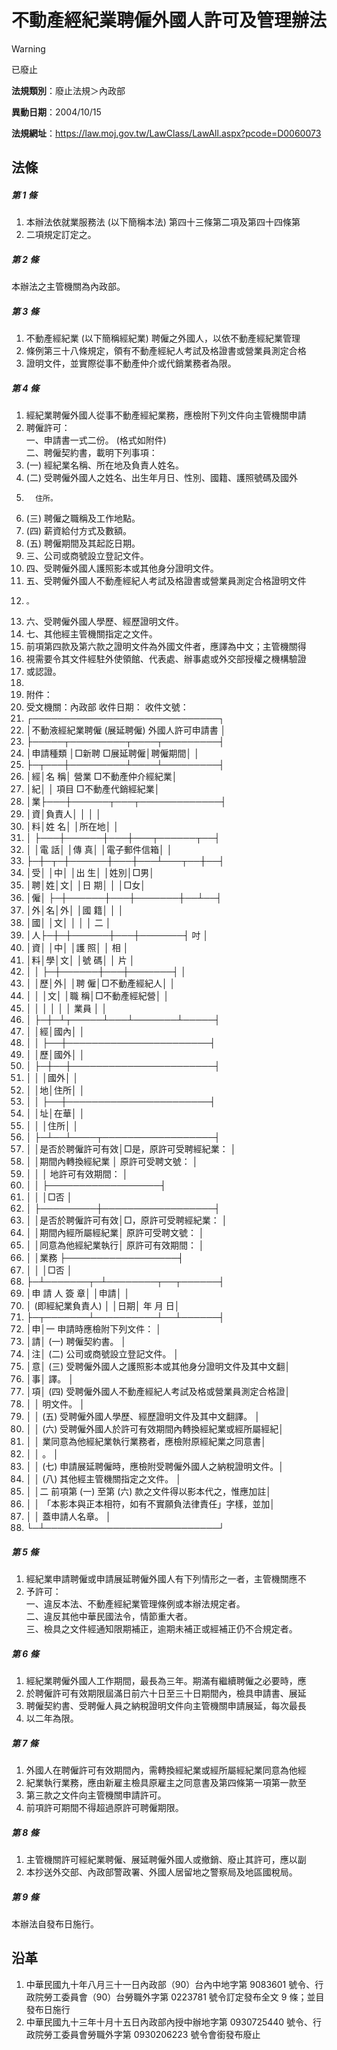 # 不動產經紀業聘僱外國人許可及管理辦法
> [!WARNING]
> 已廢止

**法規類別**：廢止法規＞內政部

**異動日期**：2004/10/15  

**法規網址**：https://law.moj.gov.tw/LawClass/LawAll.aspx?pcode=D0060073



## 法條
##### 第 1 條
1. 本辦法依就業服務法 (以下簡稱本法) 第四十三條第二項及第四十四條第
1. 二項規定訂定之。

##### 第 2 條
本辦法之主管機關為內政部。

##### 第 3 條
1. 不動產經紀業 (以下簡稱經紀業) 聘僱之外國人，以依不動產經紀業管理
1. 條例第三十八條規定，領有不動產經紀人考試及格證書或營業員測定合格
1. 證明文件，並實際從事不動產仲介或代銷業務者為限。

##### 第 4 條
1. 經紀業聘僱外國人從事不動產經紀業務，應檢附下列文件向主管機關申請
1. 聘僱許可：  
一、申請書一式二份。 (格式如附件)  
二、聘僱契約書，載明下列事項：
1.  (一) 經紀業名稱、所在地及負責人姓名。
1.  (二) 受聘僱外國人之姓名、出生年月日、性別、國籍、護照號碼及國外
1.       住所。
1.  (三) 聘僱之職稱及工作地點。
1.  (四) 薪資給付方式及數額。
1.  (五) 聘僱期間及其起訖日期。
1. 三、公司或商號設立登記文件。
1. 四、受聘僱外國人護照影本或其他身分證明文件。
1. 五、受聘僱外國人不動產經紀人考試及格證書或營業員測定合格證明文件
1.     。
1. 六、受聘僱外國人學歷、經歷證明文件。
1. 七、其他經主管機關指定之文件。
1. 前項第四款及第六款之證明文件為外國文件者，應譯為中文；主管機關得
1. 視需要令其文件經駐外使領館、代表處、辦事處或外交部授權之機構驗證
1. 或認證。
1. 
1. 附件：
1. 受文機關：內政部  收件日期：  收件文號：
1. ┌──────────────────────────────┐
1. │不動液經紀業聘僱 (展延聘僱) 外國人許可申請書                │
1. ├─────┬─────────┬────┬─────────┤
1. │申請種類  │□新聘  □展延聘僱│聘僱期間│                  │
1. ├─┬───┼─────────┴────┴─────────┤
1. │經│名  稱│                        營業  □不動產仲介經紀業│
1. │紀│      │                        項目  □不動產代銷經紀業│
1. │業├───┼──────┬───┬─────────────┤
1. │資│負責人│            │      │                          │
1. │料│姓  名│            │所在地│                          │
1. │  ├───┼──────┼───┼───┬──────┬──┤
1. │  │電  話│            │傳  真│      │電子郵件信箱│    │
1. ├─┼─┬─┼──────┼───┼───┴───┬──┼──┤
1. │受│  │中│            │出  生│              │姓別│□男│
1. │聘│姓│文│            │日  期│              │    │□女│
1. │僱│  ├─┼──────┼───┼───────┼──┴──┤
1. │外│名│外│            │國  籍│              │          │
1. │國│  │文│            │      │              │      二  │
1. │人├─┼─┼──────┼───┼───────┤      吋  │
1. │資│  │中│            │護  照│              │      相  │
1. │料│學│文│            │號  碼│              │      片  │
1. │  │  ├─┼──────┼───┼───────┤          │
1. │  │歷│外│            │聘  僱│□不動產經紀人│          │
1. │  │  │文│            │職  稱│□不動產經紀營│          │
1. │  │  │  │            │      │  業員        │          │
1. │  ├─┼─┴┬─────┴───┴───────┴─────┤
1. │  │經│國內│                                              │
1. │  │  ├──┼───────────────────────┤
1. │  │歷│國外│                                              │
1. │  ├─┼──┼───────────────────────┤
1. │  │  │國外│                                              │
1. │  │地│住所│                                              │
1. │  │  ├──┼───────────────────────┤
1. │  │址│在華│                                              │
1. │  │  │住所│                                              │
1. │  ├─┴──┴────┬──────────────────┤
1. │  │是否於聘僱許可有效│□是，原許可受聘經紀業：            │
1. │  │期間內轉換經紀業  │      原許可受聘文號：              │
1. │  │                  │      地許可有效期間：              │
1. │  │                  ├──────────────────┤
1. │  │                  │□否                                │
1. │  ├─────────┼──────────────────┤
1. │  │是否於聘僱許可有效│□，原許可受聘經紀業：              │
1. │  │期間內經所屬經紀業│    原許可受聘文號：                │
1. │  │同意為他經紀業執行│    原許可有效期間：                │
1. │  │業務              ├──────────────────┤
1. │  │                  │□否                                │
1. ├─┴───────┬─┴────────┬──┬──────┤
1. │申  請  人  簽  章│                    │申請│            │
1. │ (即經紀業負責人) │                    │日期│  年  月  日│
1. ├─┬───────┴──────────┴──┴──────┤
1. │申│一  申請時應檢附下列文件：                              │
1. │請│ (一) 聘僱契約書。                                      │
1. │注│ (二) 公司或商號設立登記文件。                          │
1. │意│ (三) 受聘僱外國人之護照影本或其他身分證明文件及其中文翻│
1. │事│      譯。                                              │
1. │項│ (四) 受聘僱外國人不動產經紀人考試及格或營業員測定合格證│
1. │  │      明文件。                                          │
1. │  │ (五) 受聘僱外國人學歷、經歷證明文件及其中文翻譯。      │
1. │  │ (六) 受聘僱外國人於許可有效期間內轉換經紀業或經所屬經紀│
1. │  │      業同意為他經紀業執行業務者，應檢附原經紀業之同意書│
1. │  │      。                                                │
1. │  │ (七) 申請展延聘僱時，應檢附受聘僱外國人之納稅證明文件。│
1. │  │ (八) 其他經主管機關指定之文件。                        │
1. │  │二  前項第 (一) 至第 (六) 款之文件得以影本代之，惟應加註│
1. │  │    「本影本與正本相符，如有不實願負法律責任」字樣，並加│
1. │  │    蓋申請人名章。                                      │
1. └─┴────────────────────────────┘

##### 第 5 條
1. 經紀業申請聘僱或申請展延聘僱外國人有下列情形之一者，主管機關應不
1. 予許可：  
一、違反本法、不動產經紀業管理條例或本辦法規定者。  
二、違反其他中華民國法令，情節重大者。  
三、檢具之文件經通知限期補正，逾期未補正或經補正仍不合規定者。

##### 第 6 條
1. 經紀業聘僱外國人工作期間，最長為三年。期滿有繼續聘僱之必要時，應
1. 於聘僱許可有效期限屆滿日前六十日至三十日期間內，檢具申請書、展延
1. 聘僱契約書、受聘僱人員之納稅證明文件向主管機關申請展延，每次最長
1. 以二年為限。

##### 第 7 條
1. 外國人在聘僱許可有效期間內，需轉換經紀業或經所屬經紀業同意為他經
1. 紀業執行業務，應由新雇主檢具原雇主之同意書及第四條第一項第一款至
1. 第三款之文件向主管機關申請許可。
1. 前項許可期間不得超過原許可聘僱期限。

##### 第 8 條
1. 主管機關許可經紀業聘僱、展延聘僱外國人或撤銷、廢止其許可，應以副
1. 本抄送外交部、內政部警政署、外國人居留地之警察局及地區國稅局。

##### 第 9 條
本辦法自發布日施行。

## 沿革
1. 中華民國九十年八月三十一日內政部（90）台內中地字第 9083601  號令、行政院勞工委員會（90）台勞職外字第 0223781  號令訂定發布全文 9  條；並目發布日施行
1. 中華民國九十三年十月十五日內政部內授中辦地字第 0930725440 號令、行政院勞工委員會勞職外字第 0930206223 號令會銜發布廢止
